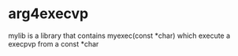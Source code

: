 # arg4execvp

mylib is a library that contains myexec(const *char) which execute a execpvp from a const *char